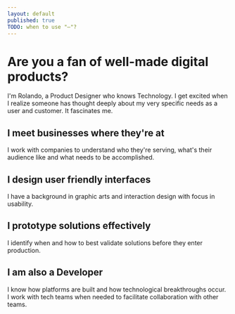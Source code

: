 ```yaml
---
layout: default
published: true
TODO: when to use "–"?
---
```


# Are you a fan of well-made digital products?

I'm Rolando, a Product Designer who knows Technology. I get excited when I realize someone has thought deeply about my very specific needs as a user and customer. It fascinates me.

## I meet businesses where they're at

I work with companies to understand who they're serving, what's their audience like and what needs to be accomplished.

## I design user friendly interfaces

I have a background in graphic arts and interaction design with focus in usability.

## I prototype solutions effectively

I identify when and how to best validate solutions before they enter production.

## I am also a Developer

I know how platforms are built and how technological breakthroughs occur. I work with tech teams when needed to facilitate collaboration with other teams.
